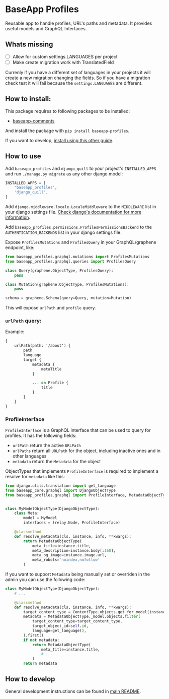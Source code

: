 # BaseApp Profiles

Reusable app to handle profiles, URL's paths and metadata. It provides useful models and GraphQL Interfaces.

## Whats missing
- [ ] Allow for custom settings.LANGUAGES per project
- [ ] Make create migration work with TranslatedField

Currenly if you have a different set of languages in your projects it will create a new migration changing the fields. So if you have a migration check test it will fail because the `settings.LANGUAGES` are different.

## How to install:

This package requires to following packages to be installed:

- [baseapp-comments](../baseapp-comments/README.md)

And install the package with `pip install baseapp-profiles`.

If you want to develop, [install using this other guide](#how-to-develop).

## How to use

Add `baseapp_profiles` and `django_quill` to your project's `INSTALLED_APPS` and run `./manage.py migrate` as any other django model:

```python
INSTALLED_APPS = [
    'baseapp_profiles',
    'django_quill',
]
```

Add `django.middleware.locale.LocaleMiddleware` to the `MIDDLEWARE` list in your django settings file. [Check django's documentation for more information](https://docs.djangoproject.com/en/5.0/topics/i18n/translation/#how-django-discovers-language-preference).

Add `baseapp_profiles.permissions.ProfilesPermissionsBackend` to the `AUTHENTICATION_BACKENDS` list in your django settings file.

Expose `ProfilesMutations` and `ProfilesQuery` in your GraphQL/graphene endpoint, like:

```python
from baseapp_profiles.graphql.mutations import ProfilesMutations
from baseapp_profiles.graphql.queries import ProfilesQuery

class Query(graphene.ObjectType, ProfilesQuery):
    pass

class Mutation(graphene.ObjectType, ProfilesMutations):
    pass

schema = graphene.Schema(query=Query, mutation=Mutation)
```

This will expose `urlPath` and `profile` query.

### `urlPath` query:

Example:

```graphql
{
    urlPath(path: '/about') {
        path
        language
        target {
            metadata {
                metaTitle
            }

            ... on Profile {
                title
            }
        }
    }
}
```

### ProfileInterface

`ProfileInterface` is a GraphQL interface that can be used to query for profiles. It has the following fields:

- `urlPath` return the active `URLPath`
- `urlPaths` return all `URLPath` for the object, including inactive ones and in other languages
- `metadata` return the `Metadata` for the object

ObjectTypes that implements `ProfileInterface` is required to implement a resolve for `metadata` like this:

```python
from django.utils.translation import get_language
from baseapp_core.graphql import DjangoObjectType
from baseapp_profiles.graphql import ProfileInterface, MetadataObjectType


class MyModelObjectType(DjangoObjectType):
    class Meta:
        model = MyModel
        interfaces = (relay.Node, ProfileInterface)

    @classmethod
    def resolve_metadata(cls, instance, info, **kwargs):
        return MetadataObjectType(
            meta_title=instance.title,
            meta_description=instance.body[:160],
            meta_og_image=instance.image.url,
            meta_robots='noindex,nofollow'
        )
```

If you want to support `Metadata` being manually set or overriden in the admin you can use the following code:

```python
class MyModelObjectType(DjangoObjectType):
    # ...

    @classmethod
    def resolve_metadata(cls, instance, info, **kwargs):
        target_content_type = ContentType.objects.get_for_model(instance)
        metadata = MetadataObjectType._model.objects.filter(
            target_content_type=target_content_type,
            target_object_id=self.id,
            language=get_language(),
        ).first()
        if not metadata:
            return MetadataObjectType(
                meta_title=instance.title,
                # ...
            )
        return metadata
```

## How to develop

General development instructions can be found in [main README](..#how-to-develop).
